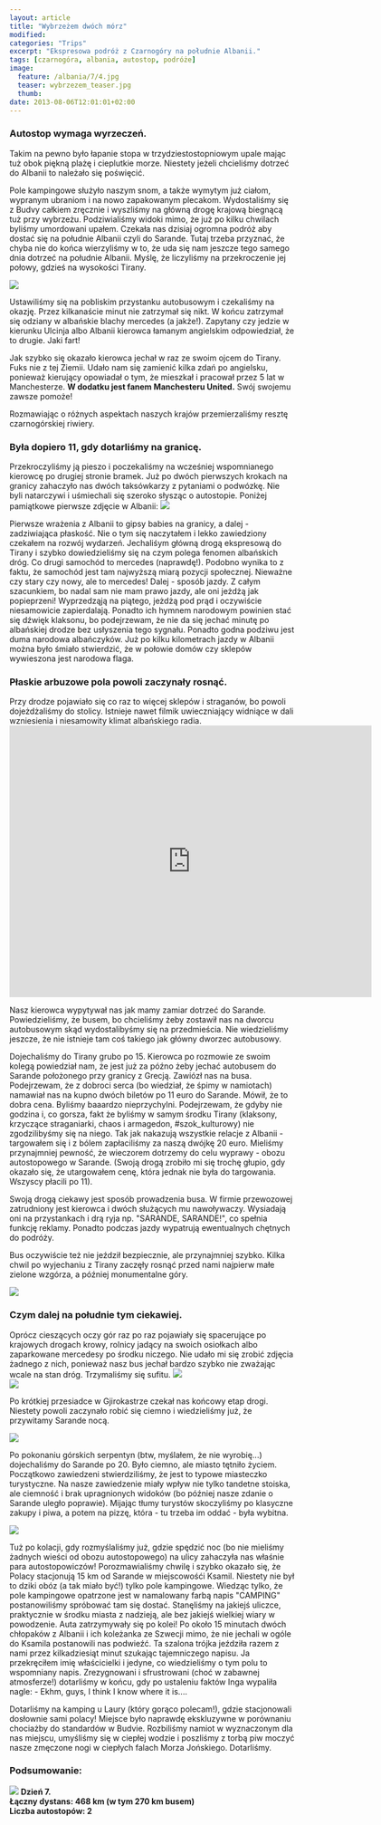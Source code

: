 ```yaml
---
layout: article
title: "Wybrzeżem dwóch mórz"
modified:
categories: "Trips"
excerpt: "Ekspresowa podróż z Czarnogóry na południe Albanii."
tags: [czarnogóra, albania, autostop, podróże]
image:
  feature: /albania/7/4.jpg
  teaser: wybrzezem_teaser.jpg
  thumb:
date: 2013-08-06T12:01:01+02:00
---
```


<div class="notice"><h3>Autostop wymaga wyrzeczeń. </h3></div>

Takim na pewno było łapanie stopa w trzydziestostopniowym upale mając tuż obok piękną plażę i cieplutkie morze. Niestety jeżeli chcieliśmy dotrzeć do Albanii to należało się poświęcić.

Pole kampingowe służyło naszym snom, a także wymytym już ciałom, wypranym ubraniom i na nowo zapakowanym plecakom. Wydostaliśmy się z Budvy całkiem zręcznie i wyszliśmy na główną drogę krajową biegnącą tuż przy wybrzeżu. Podziwialiśmy widoki mimo, że już po kilku chwilach byliśmy umordowani upałem. Czekała nas dzisiaj ogromna podróż aby dostać się na południe Albanii czyli do Sarande. Tutaj trzeba przyznać, że chyba nie do końca wierzyliśmy w to, że uda się nam jeszcze tego samego dnia dotrzeć na południe Albanii. Myślę, że liczyliśmy na przekroczenie jej połowy, gdzieś na wysokości Tirany.

<img src="http://nikodamn.github.io/images/albania/7/5.jpg">

Ustawiliśmy się na pobliskim przystanku autobusowym i czekaliśmy na okazję. Przez kilkanaście minut nie zatrzymał się nikt. W końcu zatrzymał się odziany w albańskie blachy mercedes (a jakże!). Zapytany czy jedzie w kierunku Ulcinja albo Albanii kierowca łamanym angielskim odpowiedział, że to drugie. Jaki fart!

Jak szybko się okazało kierowca jechał w raz ze swoim ojcem do Tirany. Fuks nie z tej Ziemii. Udało nam się zamienić kilka zdań po angielsku, ponieważ kierujący opowiadał o tym, że mieszkał i pracował przez 5 lat w Manchesterze. <b>W dodatku jest fanem Manchesteru United.</b> Swój swojemu zawsze pomoże!

Rozmawiając o różnych aspektach naszych krajów przemierzaliśmy resztę czarnogórskiej riwiery.

<div class="notice"><h3>Była dopiero 11, gdy dotarliśmy na granicę.</h3></div> 
Przekroczyliśmy ją pieszo i poczekaliśmy na wcześniej wspomnianego kierowcę po drugiej stronie bramek. Już po dwóch pierwszych krokach na granicy zahaczyło nas dwóch taksówkarzy z pytaniami o podwózkę. Nie byli natarczywi i uśmiechali się szeroko słysząc o autostopie. Poniżej pamiątkowe pierwsze zdjęcie w Albanii:

<img src="http://nikodamn.github.io/images/albania/7/6.jpg">

Pierwsze wrażenia z Albanii to gipsy babies na granicy, a dalej - zadziwiająca płaskość. Nie o tym się naczytałem i lekko zawiedziony czekałem na rozwój wydarzeń. Jechaliśym główną drogą ekspresową do Tirany i szybko dowiedzieliśmy się na czym polega fenomen albańskich dróg. Co drugi samochód to mercedes (naprawdę!). Podobno wynika to z faktu, że samochód jest tam najwyższą miarą pozycji społecznej. Nieważne czy stary czy nowy, ale to mercedes! Dalej - sposób jazdy. Z całym szacunkiem, bo nadal sam nie mam prawo jazdy, ale oni jeżdżą jak popieprzeni! Wyprzedząją na piątego, jeżdżą pod prąd i oczywiście niesamowicie zapierdalają. Ponadto ich hymnem narodowym powinien stać się dźwięk klaksonu, bo podejrzewam, że nie da się jechać minutę po albańskiej drodze bez usłyszenia tego sygnału. Ponadto godna podziwu jest duma narodowa albańczyków. Już po kilku kilometrach jazdy w Albanii można było śmiało stwierdzić, że w połowie domów czy sklepów wywieszona jest narodowa flaga.

<div class="notice"><h3>
Płaskie arbuzowe pola powoli zaczynały rosnąć.
</h3></div>
Przy drodze pojawiało się co raz to więcej sklepów i straganów, bo powoli dojeżdżaliśmy do stolicy. Istnieje nawet filmik uwieczniający widniące w dali wzniesienia i niesamowity klimat albańskiego radia.

<iframe width="640" height="480" src="https://www.youtube.com/embed/Dg22IEZylzQ" frameborder="0" allowfullscreen></iframe>

Nasz kierowca wypytywał nas jak mamy zamiar dotrzeć do Sarande. Powiedzieliśmy, że busem, bo chcieliśmy żeby zostawił nas na dworcu autobusowym skąd wydostalibyśmy się na przedmieścia. Nie wiedzieliśmy jeszcze, że nie istnieje tam coś takiego jak główny dworzec autobusowy.

Dojechaliśmy do Tirany grubo po 15. Kierowca po rozmowie ze swoim kolegą powiedział nam, że jest już za późno żeby jechać autobusem do Sarande położonego przy granicy z Grecją. Zawiózł nas na busa. Podejrzewam, że z dobroci serca (bo wiedział, że śpimy w namiotach) namawiał nas na kupno dwóch biletów po 11 euro do Sarande. Mówił, że to dobra cena. Byliśmy baaardzo nieprzychylni. Podejrzewam, że gdyby nie godzina i, co gorsza, fakt że byliśmy w samym środku Tirany (klaksony, krzyczące straganiarki, chaos i armagedon, #szok_kulturowy) nie zgodzilibyśmy się na niego. Tak jak nakazują wszystkie relacje z Albanii - targowałem się i z bólem zapłaciliśmy za naszą dwójkę 20 euro. Mieliśmy przynajmniej pewność, że wieczorem dotrzemy do celu wyprawy - obozu autostopowego w Sarande. (Swoją drogą zrobiło mi się trochę głupio, gdy okazało się, że utargowałem cenę, która jednak nie była do targowania. Wszyscy płacili po 11).

Swoją drogą ciekawy jest sposób prowadzenia busa. W firmie przewozowej zatrudniony jest kierowca i dwóch służących mu nawoływaczy. Wysiadają oni na przystankach i drą ryja np. "SARANDE, SARANDE!", co spełnia funkcję reklamy. Ponadto podczas jazdy wypatrują ewentualnych chętnych do podróży.

Bus oczywiście też nie jeździł bezpiecznie, ale przynajmniej szybko. Kilka chwil po wyjechaniu z Tirany zaczęły rosnąć przed nami najpierw małe zielone wzgórza, a później monumentalne góry.


<img src="http://nikodamn.github.io/images/albania/7/7.jpg">

<div class="notice"><h3>Czym dalej na południe tym ciekawiej.</h3></div> 
Oprócz cieszących oczy gór raz po raz pojawiały się spacerujące po krajowych drogach krowy, rolnicy jadący na swoich osiołkach albo zaparkowane mercedesy po środku niczego. Nie udało mi się zrobić zdjęcia żadnego z nich, ponieważ nasz bus jechał bardzo szybko nie zważając wcale na stan dróg. Trzymaliśmy się sufitu.

<img src="http://nikodamn.github.io/images/albania/7/1.jpg">
<br>
<img src="http://nikodamn.github.io/images/albania/7/8.jpg">

Po krótkiej przesiadce w Gjirokastrze czekał nas końcowy etap drogi. Niestety powoli zaczynało robić się ciemno i wiedzieliśmy już, że przywitamy Sarande nocą.

<img src="http://nikodamn.github.io/images/albania/7/2.jpg">

Po pokonaniu górskich serpentyn (btw, myślałem, że nie wyrobię...) dojechaliśmy do Sarande po 20. Było ciemno, ale miasto tętniło życiem. Początkowo zawiedzeni stwierdziliśmy, że jest to typowe miasteczko turystyczne. Na nasze zawiedzenie miały wpływ nie tylko tandetne stoiska, ale ciemność i brak upragnionych widoków (bo później nasze zdanie o Sarande uległo poprawie). Mijając tłumy turystów skoczyliśmy po klasyczne zakupy i piwa, a potem na pizzę, która - tu trzeba im oddać - była wybitna.

<img src="http://nikodamn.github.io/images/albania/7/3.jpg">

Tuż po kolacji, gdy rozmyślaliśmy już, gdzie spędzić noc (bo nie mieliśmy żadnych wieści od obozu autostopowego) na ulicy zahaczyła nas właśnie para autostopowiczów! Porozmawialiśmy chwilę i szybko okazało się, że Polacy stacjonują 15 km od Sarande w miejscowośći Ksamil. Niestety nie był to dziki obóz (a tak miało być!) tylko pole kampingowe. Wiedząc tylko, że pole kampingowe opatrzone jest w namalowany farbą napis "CAMPING" postanowiliśmy spróbować tam się dostać. Stanęliśmy na jakiejś uliczce, praktycznie w środku miasta z nadzieją, ale bez jakiejś wielkiej wiary w powodzenie. Auta zatrzymywały się po kolei! Po około 15 minutach dwóch chłopaków z Albanii i ich koleżanka ze Szwecji mimo, że nie jechali w ogóle do Ksamila postanowili nas podwieźć. Ta szalona trójka jeździła razem z nami przez kilkadziesiąt minut szukając tajemniczego napisu. Ja przekręciłem imię właścicielki i jedyne, co wiedzieliśmy o tym polu to wspomniany napis. Zrezygnowani i sfrustrowani (choć w zabawnej atmosferze!) dotarliśmy w końcu, gdy po ustaleniu faktów Inga wypaliła nagle: - Ekhm, guys, I think I know where it is....

Dotarliśmy na kamping u Laury (który gorąco polecam!), gdzie stacjonowali dosłownie sami polacy! Miejsce było naprawdę ekskluzywne w porównaniu chociażby do standardów w Budvie. Rozbiliśmy namiot w wyznaczonym dla nas miejscu, umyśliśmy się w ciepłej wodzie i poszliśmy z torbą piw moczyć nasze zmęczone nogi w ciepłych falach Morza Jońskiego. Dotarliśmy.


<div class="notice"><h3>
Podsumowanie:
</h3></div>

<img src="http://nikodamn.github.io/images/albania/7/podsumowanie.png">

<b>
Dzień 7. <br>
Łączny dystans: 468 km (w tym 270 km busem) <br>
Liczba autostopów: 2
</b>